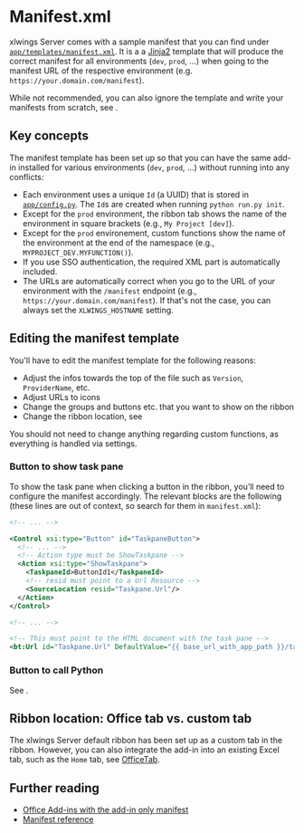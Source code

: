 # Manifest.xml

xlwings Server comes with a sample manifest that you can find under [`app/templates/manifest.xml`](https://github.com/xlwings/xlwings-server/blob/main/app/templates/manifest.xml). It is a a [Jinja2](https://jinja.palletsprojects.com/) template that will produce the correct manifest for all environments (`dev`, `prod`, ...) when going to the manifest URL of the respective environment (e.g. `https://your.domain.com/manifest`).

While not recommended, you can also ignore the template and write your manifests from scratch, see [](#further-reading).

## Key concepts

The manifest template has been set up so that you can have the same add-in installed for various environments (`dev`, `prod`, ...) without running into any conflicts:

- Each environment uses a unique `Id` (a UUID) that is stored in [`app/config.py`](https://github.com/xlwings/xlwings-server/blob/main/app/config.py). The `Id`s are created when running `python run.py init`.
- Except for the `prod` environment, the ribbon tab shows the name of the environment in square brackets (e.g., `My Project [dev]`).
- Except for the `prod` environement, custom functions show the name of the environment at the end of the namespace (e.g., `MYPROJECT_DEV.MYFUNCTION()`).
- If you use SSO authentication, the required XML part is automatically included.
- The URLs are automatically correct when you go to the URL of your environment with the `/manifest` endpoint (e.g., `https://your.domain.com/manifest`). If that's not the case, you can always set the `XLWINGS_HOSTNAME` setting.

## Editing the manifest template

You'll have to edit the manifest template for the following reasons:

- Adjust the infos towards the top of the file such as `Version`, `ProviderName`, etc.
- Adjust URLs to icons
- Change the groups and buttons etc. that you want to show on the ribbon
- Change the ribbon location, see [](#ribbon-location-office-tab-vs-custom-tab)

You should not need to change anything regarding custom functions, as everything is handled via settings.

### Button to show task pane

To show the task pane when clicking a button in the ribbon, you’ll need to configure the manifest accordingly. The relevant blocks are the following (these lines are out of context, so search for them in `manifest.xml`):

```xml
<!-- ... -->

<Control xsi:type="Button" id="TaskpaneButton">
  <!-- ... -->
  <!-- Action type must be ShowTaskpane -->
  <Action xsi:type="ShowTaskpane">
    <TaskpaneId>ButtonId1</TaskpaneId>
    <!-- resid must point to a Url Resource -->
    <SourceLocation resid="Taskpane.Url"/>
  </Action>
</Control>

<!-- ... -->

<!-- This must point to the HTML document with the task pane -->
<bt:Url id="Taskpane.Url" DefaultValue="{{ base_url_with_app_path }}/taskpane" />
```

### Button to call Python

See [](officejs_run_scripts.md#ribbon-button).

## Ribbon location: Office tab vs. custom tab

The xlwings Server default ribbon has been set up as a custom tab in the ribbon. However, you can also integrate the add-in into an existing Excel tab, such as the `Home` tab, see [OfficeTab](https://learn.microsoft.com/en-us/javascript/api/manifest/officetab).

## Further reading

- [Office Add-ins with the add-in only manifest](https://learn.microsoft.com/en-us/office/dev/add-ins/develop/xml-manifest-overview)
- [Manifest reference](https://learn.microsoft.com/en-us/javascript/api/manifest)
